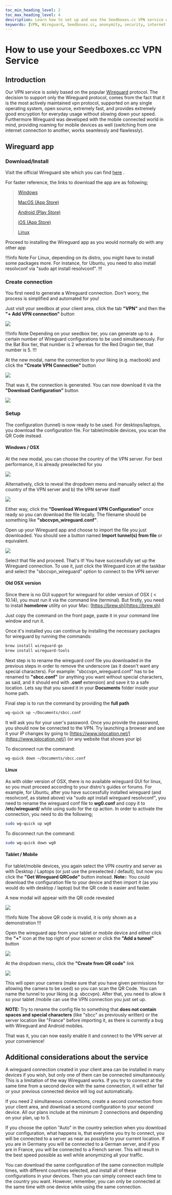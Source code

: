 ```yaml
---
toc_min_heading_level: 2
toc_max_heading_level: 4
description: Learn how to set up and use the Seedboxes.cc VPN service with Wireguard for secure and anonymous internet browsing.
keywords: [VPN, Wireguard, Seedboxes.cc, anonymity, security, internet privacy, VPN configuration, secure browsing, online protection, Wireguard setup]
---
```


# How to use your Seedboxes.cc VPN Service

## Introduction

Our VPN service is solely based on the popular [Wireguard](http://www.wireguard.com) protocol. The decision to support only the Wireguard protocol, comes from the fact that it is the most actively maintained vpn protocol, supported on any single operating system, open source, extremely fast, and provides extremely good encryption for everyday usage without slowing down your speed. Furthermore Wireguard was developed with the mobile connected world in mind, providing roaming for mobile devices as well (switching from one internet connection to another, works seamlessly and flawlessly).

## Wireguard app

### Download/Install

Visit the official Wireguard site which you can find [here](https://www.wireguard.com/install/) .

For faster reference, the links to download the app are as following;
> [Windows](https://download.wireguard.com/windows-client/wireguard-installer.exe)
> 
> [MacOS (App Store)](https://itunes.apple.com/us/app/wireguard/id1451685025?ls=1&mt=12)
> 
> [Android (Play Store)](https://play.google.com/store/apps/details?id=com.wireguard.android)
> 
> [iOS (App Store)](https://itunes.apple.com/us/app/wireguard/id1441195209?ls=1&mt=8)
> 
> [Linux](https://www.wireguard.com/install/)

Proceed to installing the Wireguard app as you would normally do with any other app

!!!info Note
For Linux, depending on its distro, you might have to install some packages more. For instance, for Ubuntu, you need to also install resolvconf via "sudo apt install resolvconf".
!!!


### Create connection

You first need to generate a Wireguard connection. Don't worry, the process is simplified and automated for you!

Just visit your seedbox at your client area, click the tab **"VPN"** and then the **"+ Add VPN connection"** button

![](https://rapiddot-support-community-uploads.s3.amazonaws.com/uploads/image-1648459423755.jpeg)

!!!info Note
Depending on your seedbox tier, you can generate up to a certain number of Wireguard configurations to be used simultaneously. For the Bat Box tier, that number is 2 whereas for the Red Dragon tier, that number is 5.
!!!

At the new modal, name the connection to your liking (e.g. macbook) and click the **"Create VPN Connection"** button

![](https://rapiddot-support-community-uploads.s3.amazonaws.com/uploads/image-1648459527106.06.58.jpg)

That was it, the connection is generated. You can now download it via the **"Download Configuration"** button

![](https://rapiddot-support-community-uploads.s3.amazonaws.com/uploads/image-1648459846806.jpeg)

### Setup

The  configuration (tunnel) is now ready to be used. For desktops/laptops, you download the configuration file. For tablet/mobile devices, you scan the QR Code instead.

#### Windows / OSX

At the new modal, you can choose the country of the VPN server. For best performance, it is already preselected for you

![](https://rapiddot-support-community-uploads.s3.amazonaws.com/uploads/image-1648460150844.34.34.jpg)

Alternatively, click to reveal the dropdown menu and manually select a) the country of the VPN server and b) the VPN server itself

![](https://rapiddot-support-community-uploads.s3.amazonaws.com/uploads/image-1648460231246.09.15.jpg)

Either way, click the **"Download Wireguard VPN Configuration"** once ready so you can download the file locally.
The filename should be something like **"sbccvpn_wireguard.conf"**.

Open up your Wireguard app and choose to import the file you just downloaded. You should see a button named **Import tunnel(s) from file** or equivalent.

![](https://rapiddot-support-community-uploads.s3.amazonaws.com/uploads/image-1648460775037.jpeg)

Select that file and proceed. That's it! You have successfully set up the Wireguard connection.
To use it, just click the Wireguard icon at the taskbar and select the "sbccvpn_wireguard" option to connect to the VPN server

#### Old OSX version

Since there is no GUI support for wireguard for older version of OSX ( < 10.14), you must run it via the command line (terminal). But firstly, you need to install **homebrew** utility on your Mac: [https://brew.sh](https://brew.sh)

Just copy the command on the front page, paste it in your command line window and run it.

Once it's installed you can continue by installing the necessary packages for wireguard by running the commands:

```bash
brew install wireguard-go
brew install wireguard-tools
```

Next step is to rename the wireguard conf file you downloaded in the previous steps in order to remove the underscore (as it doesn't want any special characters). For example: "sbccvpn_wireguard.conf" has to be renamed to **"sbcc.conf"** (or anything you want without special characters, as said, and it should end with **.conf** extension) and save it to a safe location. Lets say that you saved it in your **Documents** folder inside your home path.

Final step is to run the command by providing the **full path**

```bash
wg-quick up ~/Documents/sbcc.conf
```

It will ask you for your user's password. Once you provide the password, you should now be connected to the VPN. Try launching a browser and see it your IP changes by going to [https://www.iplocation.net/](https://www.iplocation.net/) (or any website that shows your ip)

To disconnect run the command:

```bash
wg-quick down ~/Documents/sbcc.conf
```

#### Linux

As with older version of OSX, there is no available wireguard GUI for linux, so you must proceed according to your distro's guides or forums.
For example, for Ubuntu, after you have successfully installed wireguard (and resolvconf, as stated above) via "sudo apt install wireguard resolvconf", you need to rename the wireguard conf file to **wg0.conf** and copy it to **/etc/wireguard/** while using sudo for the cp action.
In order to activate the connection, you need to do the following;

```bash
sudo wg-quick up wg0
```

To disconnect run the command:

```bash
sudo wg-quick down wg0
```

#### Tablet / Mobile

For tablet/mobile devices, you again select the VPN country and server as with Desktop / Laptops (or just use the preselected / default), but now you click the **"Get Wireguard QRCode"** button instead.
**Note:**: You could download the configuration file to your device and then import it (as you would do with desktop / laptop) but the QR code is easier and faster.

A new modal will appear with the QR code revealed

![](https://rapiddot-support-community-uploads.s3.amazonaws.com/uploads/image-1648461338777.09.59.jpg)

!!!info Note
The above QR code is invalid, it is only shown as a demonstration
!!!

Open the wireguard app from your tablet or mobile device and either click the **"+"** icon at the top right of your screen or click the **"Add a tunnel"** button

![](https://rapiddot-support-community-uploads.s3.amazonaws.com/uploads/image-1648462904700.21.22.jpg)

At the dropdown menu, click the **"Create from QR code"** link

![](https://rapiddot-support-community-uploads.s3.amazonaws.com/uploads/image-1648462913397.21.34.jpg)

This will open your camera (make sure that you have given permissions for allowing the camera to be used) so you can scan the QR Code.
You can name the tunnel to your liking (e.g. sbccvpn). After that, you need to allow it so your tablet /mobile can use the VPN connection you just set up.

**NOTE:** Try to rename the config file to something that **does not contain spaces and special characters** (like "sbcc" as previously written) or the server location like "France" before importing it, as there is currently a bug with Wireguard and Android mobiles.

That was it, you can now easily enable it and connect to the VPN server at your convenience!

## Additional considerations about the service

A wireguard connection created in your client area can be installed in many devices if you wish, but only one of them can be connected simultaneously. This is a limitation of the way Wireguard works. If you try to connect at the same time from a second device with the same connection, it will either fail or your previous connected device will log out automatically.

If you need 2 simultaneous connections, create a second connection from your client area, and download a second configuration to your second device. All our plans include at the minimum 2 connections and depending on your plan, up to 5.

If you choose the option "Auto" in the country selection when you download your configuration, what happens is, that everytime you try to connect, you will be connected to a server as near as possible to your current location. If you are in Germany you will be connected to a German server, and if you are in France, you will be connected to a French server. This will result in the best speed possible as well while anonymizing all your traffic.

You can download the same configuration of the same connection multiple times, with different countries selected, and install all of these configurations in your devices. Then you can simply connect each time to the country you want. However, remember, you can only be connected at the same time with one device while using the same connection.